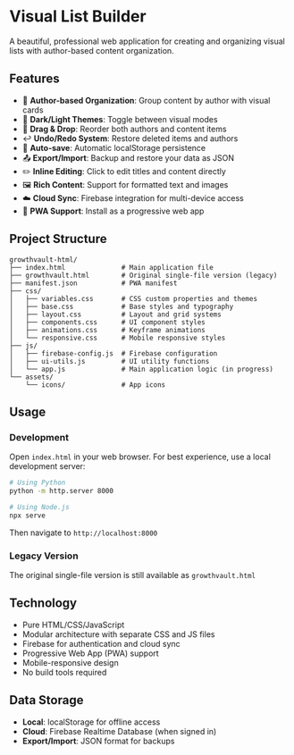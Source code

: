# Visual List Builder

A beautiful, professional web application for creating and organizing visual lists with author-based content organization.

## Features

- 📝 **Author-based Organization**: Group content by author with visual cards
- 🎨 **Dark/Light Themes**: Toggle between visual modes
- 🔄 **Drag & Drop**: Reorder both authors and content items
- ↩️ **Undo/Redo System**: Restore deleted items and authors
- 💾 **Auto-save**: Automatic localStorage persistence
- 📤 **Export/Import**: Backup and restore your data as JSON
- ✏️ **Inline Editing**: Click to edit titles and content directly
- 🖼️ **Rich Content**: Support for formatted text and images
- ☁️ **Cloud Sync**: Firebase integration for multi-device access
- 📱 **PWA Support**: Install as a progressive web app

## Project Structure

```
growthvault-html/
├── index.html              # Main application file
├── growthvault.html        # Original single-file version (legacy)
├── manifest.json           # PWA manifest
├── css/
│   ├── variables.css       # CSS custom properties and themes
│   ├── base.css            # Base styles and typography
│   ├── layout.css          # Layout and grid systems
│   ├── components.css      # UI component styles
│   ├── animations.css      # Keyframe animations
│   └── responsive.css      # Mobile responsive styles
├── js/
│   ├── firebase-config.js  # Firebase configuration
│   ├── ui-utils.js         # UI utility functions
│   └── app.js              # Main application logic (in progress)
└── assets/
    └── icons/              # App icons
```

## Usage

### Development
Open `index.html` in your web browser. For best experience, use a local development server:

```bash
# Using Python
python -m http.server 8000

# Using Node.js
npx serve
```

Then navigate to `http://localhost:8000`

### Legacy Version
The original single-file version is still available as `growthvault.html`

## Technology

- Pure HTML/CSS/JavaScript
- Modular architecture with separate CSS and JS files
- Firebase for authentication and cloud sync
- Progressive Web App (PWA) support
- Mobile-responsive design
- No build tools required

## Data Storage

- **Local**: localStorage for offline access
- **Cloud**: Firebase Realtime Database (when signed in)
- **Export/Import**: JSON format for backups
